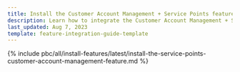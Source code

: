 ```yaml
---
title: Install the Customer Account Management + Service Points feature
description: Learn how to integrate the Customer Account Management + Service Points feature into your project
last_updated: Aug 7, 2023
template: feature-integration-guide-template
---
```


{% include pbc/all/install-features/latest/install-the-service-points-customer-account-management-feature.md %} <!-- To edit, see /_includes/pbc/all/install-features/202311.0/install-the-service-points-customer-account-management-feature.md -->
